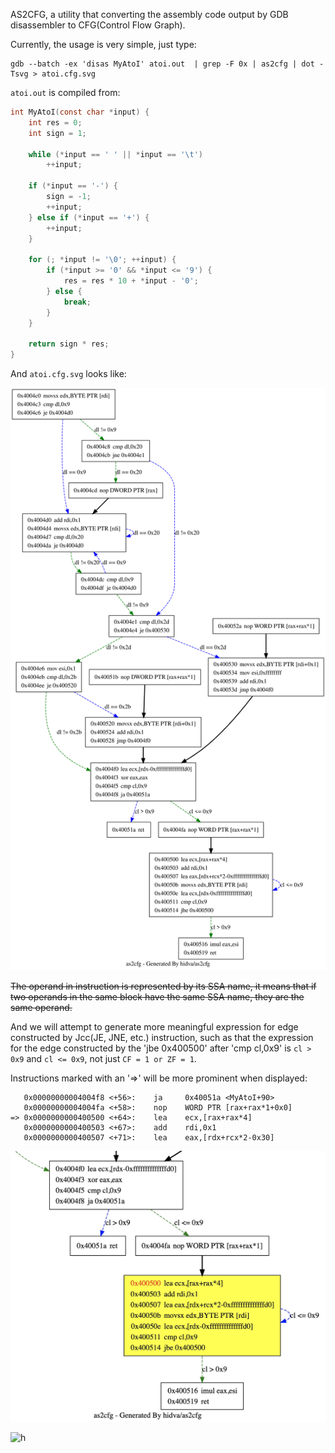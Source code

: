 AS2CFG, a utility that converting the assembly code output by GDB disassembler to CFG(Control Flow Graph).

Currently, the usage is very simple, just type:

```
gdb --batch -ex 'disas MyAtoI' atoi.out  | grep -F 0x | as2cfg | dot -Tsvg > atoi.cfg.svg
```

`atoi.out` is compiled from:

```c
int MyAtoI(const char *input) {
    int res = 0;
    int sign = 1;

    while (*input == ' ' || *input == '\t')
        ++input;

    if (*input == '-') {
        sign = -1;
        ++input;
    } else if (*input == '+') {
        ++input;
    }

    for (; *input != '\0'; ++input) {
        if (*input >= '0' && *input <= '9') {
            res = res * 10 + *input - '0';
        } else {
            break;
        }
    }

    return sign * res;
}
```

And `atoi.cfg.svg` looks like:

![atoi.cfg.svg](https://github.com/hidva/as2cfg/blob/master/atoi.cfg.svg)

~~The operand in instruction is represented by its SSA name, it means that if two operands in the same block have the same SSA name, they are the same operand.~~

And we will attempt to generate more meaningful expression for edge constructed by Jcc(JE, JNE, etc.) instruction, such as that the expression for the edge constructed by the 'jbe 0x400500' after 'cmp cl,0x9' is `cl > 0x9` and `cl <= 0x9`, not just `CF = 1 or ZF = 1`.

Instructions marked with an '=>' will be more prominent when displayed:

```
   0x00000000004004f8 <+56>:	ja     0x40051a <MyAtoI+90>
   0x00000000004004fa <+58>:	nop    WORD PTR [rax+rax*1+0x0]
=> 0x0000000000400500 <+64>:	lea    ecx,[rax+rax*4]
   0x0000000000400503 <+67>:	add    rdi,0x1
   0x0000000000400507 <+71>:	lea    eax,[rdx+rcx*2-0x30]
```

![atoi.cfg.mark.jpg](https://github.com/hidva/as2cfg/blob/master/atoi.cfg.mark.jpg)


![h](https://blog.hidva.com/assets/followme.gif?f=GITHUBas2cfg)
